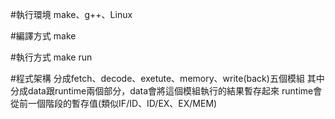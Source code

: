 #執行環境
    make、g++、Linux

#編譯方式
    make

#執行方式
    make run

#程式架構
    分成fetch、decode、exetute、memory、write(back)五個模組
    其中分成data跟runtime兩個部分，data會將這個模組執行的結果暫存起來
    runtime會從前一個階段的暫存值(類似IF/ID、ID/EX、EX/MEM)
    
